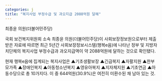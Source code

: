 ```yaml
---
categories: j
title: "복지사업 부정수급 및 과오지급 2088억원 달해"
---
```

최종윤 의원(더불어민주당)



국회 보건복지위원회 소속 최종윤 의원(더불어민주당)이 사회보장정보원으로부터 제출받은 자료에 따르면 최근 5년간 사회보장정보시스템(행복e음)에 나타난 정부 및 지방자치단체의 복지사업 부정수급과 과오지급액이 약 2088억원에 달하는 것으로 확인됐다.

현재 행복e음에 집계되는 복지사업은 ▲기초생활보장 ▲긴급복지 ▲자활지원 ▲한부모가족 ▲장애인복지 ▲아동청소년복지 ▲영유아복지 ▲지자체지원 ▲기초연금 ▲아동수당으로 총 10가지다. 이 중 644억원(30.9%)은 여전히 미환수된 채 남아 있는 것.&nbsp;